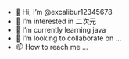 - 👋 Hi, I’m @excalibur12345678
- 👀 I’m interested in 二次元
- 🌱 I’m currently learning java
- 💞️ I’m looking to collaborate on ...
- 📫 How to reach me ...

<!---
excalibur12345678/excalibur12345678 is a ✨ special ✨ repository because its `README.md` (this file) appears on your GitHub profile.
You can click the Preview link to take a look at your changes.
--->

